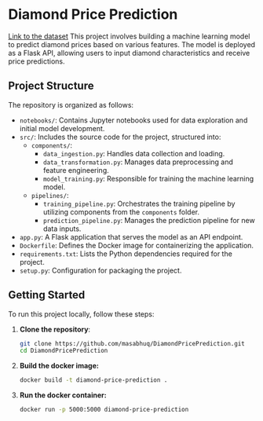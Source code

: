 # Diamond Price Prediction
[Link to the dataset](https://www.kaggle.com/datasets/ronil8/diamond-price-prediction-dataset)
This project involves building a machine learning model to predict diamond prices based on various features. The model is deployed as a Flask API, allowing users to input diamond characteristics and receive price predictions.

## Project Structure

The repository is organized as follows:

- `notebooks/`: Contains Jupyter notebooks used for data exploration and initial model development.
- `src/`: Includes the source code for the project, structured into:
  - `components/`:
    - `data_ingestion.py`: Handles data collection and loading.
    - `data_transformation.py`: Manages data preprocessing and feature engineering.
    - `model_training.py`: Responsible for training the machine learning model.
  - `pipelines/`:
    - `training_pipeline.py`: Orchestrates the training pipeline by utilizing components from the `components` folder.
    - `prediction_pipeline.py`: Manages the prediction pipeline for new data inputs.
- `app.py`: A Flask application that serves the model as an API endpoint.
- `Dockerfile`: Defines the Docker image for containerizing the application.
- `requirements.txt`: Lists the Python dependencies required for the project.
- `setup.py`: Configuration for packaging the project.

## Getting Started

To run this project locally, follow these steps:

1. **Clone the repository**:
   ```bash
   git clone https://github.com/masabhuq/DiamondPricePrediction.git
   cd DiamondPricePrediction
2. **Build the docker image:**
   ```bash
   docker build -t diamond-price-prediction .
3. **Run the docker container:**
   ```bash
   docker run -p 5000:5000 diamond-price-prediction
